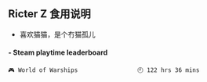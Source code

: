 ## Ricter Z 食用说明
- 喜欢猫猫，是个冇猫孤儿

<!-- steam-box start -->
#### - Steam playtime leaderboard
```text
🎮 World of Warships                 🕘 122 hrs 36 mins
```
<!-- Powered by https://github.com/YouEclipse/steam-box . -->
<!-- steam-box end -->
